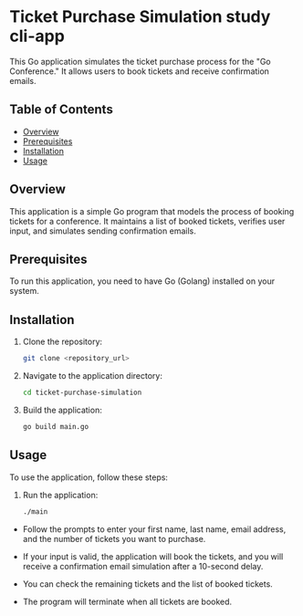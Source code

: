 # Ticket Purchase Simulation study cli-app

This Go application simulates the ticket purchase process for the "Go Conference." It allows users to book tickets and receive confirmation emails.

## Table of Contents

- [Overview](#overview)
- [Prerequisites](#prerequisites)
- [Installation](#installation)
- [Usage](#usage)


## Overview

This application is a simple Go program that models the process of booking tickets for a conference. It maintains a list of booked tickets, verifies user input, and simulates sending confirmation emails.

## Prerequisites

To run this application, you need to have Go (Golang) installed on your system.

## Installation

1. Clone the repository:

   ```bash
   git clone <repository_url>

2. Navigate to the application directory:

   ```bash
   cd ticket-purchase-simulation

3. Build the application:

   ```bash
   go build main.go


## Usage

To use the application, follow these steps:

1. Run the application:

    ```bash
    ./main

* Follow the prompts to enter your first name, last name, email address, and the number of tickets you want to purchase.

* If your input is valid, the application will book the tickets, and you will receive a confirmation email simulation after a 10-second delay.

* You can check the remaining tickets and the list of booked tickets.

* The program will terminate when all tickets are booked.
